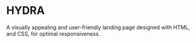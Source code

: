 # HYDRA
A visually appealing and user-friendly landing page designed with HTML, and  CSS, for optimal responsiveness.
